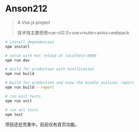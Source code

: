 # Anson212

> A Vue.js project
>
> 技术栈主要使用vue-cli2.0+vue+router+axios+webpack

``` bash
# install dependencies
npm install

# serve with hot reload at localhost:8080
npm run dev

# build for production with minification
npm run build

# build for production and view the bundle analyzer report
npm run build --report

# run unit tests
npm run unit

# run all tests
npm test
```

项目还在完善中，目前仅有首页功能。



